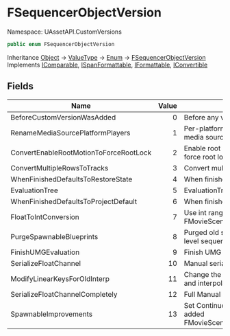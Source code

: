# FSequencerObjectVersion

Namespace: UAssetAPI.CustomVersions

```csharp
public enum FSequencerObjectVersion
```

Inheritance [Object](https://docs.microsoft.com/en-us/dotnet/api/system.object) → [ValueType](https://docs.microsoft.com/en-us/dotnet/api/system.valuetype) → [Enum](https://docs.microsoft.com/en-us/dotnet/api/system.enum) → [FSequencerObjectVersion](./uassetapi.customversions.fsequencerobjectversion.md)<br>
Implements [IComparable](https://docs.microsoft.com/en-us/dotnet/api/system.icomparable), [ISpanFormattable](https://docs.microsoft.com/en-us/dotnet/api/system.ispanformattable), [IFormattable](https://docs.microsoft.com/en-us/dotnet/api/system.iformattable), [IConvertible](https://docs.microsoft.com/en-us/dotnet/api/system.iconvertible)

## Fields

| Name | Value | Description |
| --- | --: | --- |
| BeforeCustomVersionWasAdded | 0 | Before any version changes were made |
| RenameMediaSourcePlatformPlayers | 1 | Per-platform overrides player overrides for media sources changed name and type. |
| ConvertEnableRootMotionToForceRootLock | 2 | Enable root motion isn't the right flag to use, but force root lock |
| ConvertMultipleRowsToTracks | 3 | Convert multiple rows to tracks |
| WhenFinishedDefaultsToRestoreState | 4 | When finished now defaults to restore state |
| EvaluationTree | 5 | EvaluationTree added |
| WhenFinishedDefaultsToProjectDefault | 6 | When finished now defaults to project default |
| FloatToIntConversion | 7 | Use int range rather than float range in FMovieSceneSegment |
| PurgeSpawnableBlueprints | 8 | Purged old spawnable blueprint classes from level sequence assets |
| FinishUMGEvaluation | 9 | Finish UMG evaluation on end |
| SerializeFloatChannel | 10 | Manual serialization of float channel |
| ModifyLinearKeysForOldInterp | 11 | Change the linear keys so they act the old way and interpolate always. |
| SerializeFloatChannelCompletely | 12 | Full Manual serialization of float channel |
| SpawnableImprovements | 13 | Set ContinuouslyRespawn to false by default, added FMovieSceneSpawnable::bNetAddressableName |
